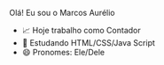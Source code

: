 Olá! Eu sou o Marcos Aurélio

- 📈 Hoje trabalho como Contador
- 🌱 Estudando  HTML/CSS/Java Script
- 😄 Pronomes: Ele/Dele
